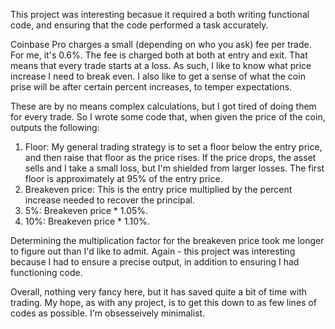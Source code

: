 This project was interesting becasue it required a both writing functional code, and ensuring that the code performed a task accurately.

Coinbase Pro charges a small (depending on who you ask) fee per trade. For me, it's 0.6%. The fee is charged both at both at entry and exit. 
That means that every trade starts at a loss. As such, I like to know what price increase I need to break even. I also like to get a sense of what the coin prise will be after certain percent increases, to temper expectations.

These are by no means complex calculations, but I got tired of doing them for every trade. So I wrote some code that, when given the price of the coin, outputs the following: 

1. Floor: My general trading strategy is to set a floor below the entry price, and then raise that floor as the price rises. If the price drops, the asset sells and I take a small loss, but I'm shielded from larger losses. The first floor is approximately at 95% of the entry price.
2. Breakeven price: This is the entry price multiplied by the percent increase needed to recover the principal.
3. 5%:  Breakeven price * 1.05%.
4. 10%:  Breakeven price * 1.10%. 

Determining the multiplication factor for the breakeven price took me longer to figure out than I'd like to admit. 
Again - this project was interesting because I had to ensure a precise output, in addition to ensuring I had functioning code.

Overall, nothing very fancy here, but it has saved quite a bit of time with trading. 
My hope, as with any project, is to get this down to as few lines of codes as possible. I'm obsesseively minimalist. 
